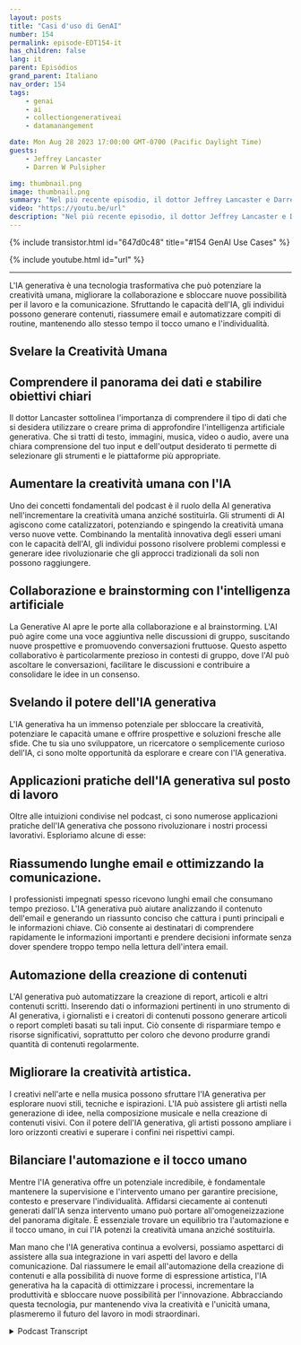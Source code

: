 ```yaml
---
layout: posts
title: "Casi d'uso di GenAI"
number: 154
permalink: episode-EDT154-it
has_children: false
lang: it
parent: Episódios
grand_parent: Italiano
nav_order: 154
tags:
    - genai
    - ai
    - collectiongenerativeai
    - datamanangement

date: Mon Aug 28 2023 17:00:00 GMT-0700 (Pacific Daylight Time)
guests:
    - Jeffrey Lancaster
    - Darren W Pulsipher

img: thumbnail.png
image: thumbnail.png
summary: "Nel più recente episodio, il dottor Jeffrey Lancaster e Darren Pulsipher approfondiscono i casi d'uso pratici dell'IA generativa e come questa possa scatenare la creatività umana in vari campi."
video: "https://youtu.be/url"
description: "Nel più recente episodio, il dottor Jeffrey Lancaster e Darren Pulsipher approfondiscono i casi d'uso pratici dell'IA generativa e come questa possa scatenare la creatività umana in vari campi."
---
```


<div>
{% include transistor.html id="647d0c48" title="#154 GenAI Use Cases" %}

{% include youtube.html id="url" %}
</div>

---

L'IA generativa è una tecnologia trasformativa che può potenziare la creatività umana, migliorare la collaborazione e sbloccare nuove possibilità per il lavoro e la comunicazione. Sfruttando le capacità dell'IA, gli individui possono generare contenuti, riassumere email e automatizzare compiti di routine, mantenendo allo stesso tempo il tocco umano e l'individualità.

## Svelare la Creatività Umana

## Comprendere il panorama dei dati e stabilire obiettivi chiari

Il dottor Lancaster sottolinea l'importanza di comprendere il tipo di dati che si desidera utilizzare o creare prima di approfondire l'intelligenza artificiale generativa. Che si tratti di testo, immagini, musica, video o audio, avere una chiara comprensione del tuo input e dell'output desiderato ti permette di selezionare gli strumenti e le piattaforme più appropriate.

## Aumentare la creatività umana con l'IA

Uno dei concetti fondamentali del podcast è il ruolo della AI generativa nell'incrementare la creatività umana anziché sostituirla. Gli strumenti di AI agiscono come catalizzatori, potenziando e spingendo la creatività umana verso nuove vette. Combinando la mentalità innovativa degli esseri umani con le capacità dell'AI, gli individui possono risolvere problemi complessi e generare idee rivoluzionarie che gli approcci tradizionali da soli non possono raggiungere.

## Collaborazione e brainstorming con l'intelligenza artificiale

La Generative AI apre le porte alla collaborazione e al brainstorming. L'AI può agire come una voce aggiuntiva nelle discussioni di gruppo, suscitando nuove prospettive e promuovendo conversazioni fruttuose. Questo aspetto collaborativo è particolarmente prezioso in contesti di gruppo, dove l'AI può ascoltare le conversazioni, facilitare le discussioni e contribuire a consolidare le idee in un consenso.

## Svelando il potere dell'IA generativa

L'IA generativa ha un immenso potenziale per sbloccare la creatività, potenziare le capacità umane e offrire prospettive e soluzioni fresche alle sfide. Che tu sia uno sviluppatore, un ricercatore o semplicemente curioso dell'IA, ci sono molte opportunità da esplorare e creare con l'IA generativa.

## Applicazioni pratiche dell'IA generativa sul posto di lavoro

Oltre alle intuizioni condivise nel podcast, ci sono numerose applicazioni pratiche dell'IA generativa che possono rivoluzionare i nostri processi lavorativi. Esploriamo alcune di esse:

## Riassumendo lunghe email e ottimizzando la comunicazione.

I professionisti impegnati spesso ricevono lunghi email che consumano tempo prezioso. L'IA generativa può aiutare analizzando il contenuto dell'email e generando un riassunto conciso che cattura i punti principali e le informazioni chiave. Ciò consente ai destinatari di comprendere rapidamente le informazioni importanti e prendere decisioni informate senza dover spendere troppo tempo nella lettura dell'intera email.

## Automazione della creazione di contenuti

L'AI generativa può automatizzare la creazione di report, articoli e altri contenuti scritti. Inserendo dati o informazioni pertinenti in uno strumento di AI generativa, i giornalisti e i creatori di contenuti possono generare articoli o report completi basati su tali input. Ciò consente di risparmiare tempo e risorse significativi, soprattutto per coloro che devono produrre grandi quantità di contenuti regolarmente.

## Migliorare la creatività artistica.

I creativi nell'arte e nella musica possono sfruttare l'IA generativa per esplorare nuovi stili, tecniche e ispirazioni. L'IA può assistere gli artisti nella generazione di idee, nella composizione musicale e nella creazione di contenuti visivi. Con il potere dell'IA generativa, gli artisti possono ampliare i loro orizzonti creativi e superare i confini nei rispettivi campi.

## Bilanciare l'automazione e il tocco umano

Mentre l'IA generativa offre un potenziale incredibile, è fondamentale mantenere la supervisione e l'intervento umano per garantire precisione, contesto e preservare l'individualità. Affidarsi ciecamente ai contenuti generati dall'IA senza intervento umano può portare all'omogeneizzazione del panorama digitale. È essenziale trovare un equilibrio tra l'automazione e il tocco umano, in cui l'IA potenzi la creatività umana anziché sostituirla.

Man mano che l'IA generativa continua a evolversi, possiamo aspettarci di assistere alla sua integrazione in vari aspetti del lavoro e della comunicazione. Dal riassumere le email all'automazione della creazione di contenuti e alla possibilità di nuove forme di espressione artistica, l'IA generativa ha la capacità di ottimizzare i processi, incrementare la produttività e sbloccare nuove possibilità per l'innovazione. Abbracciando questa tecnologia, pur mantenendo viva la creatività e l'unicità umana, plasmeremo il futuro del lavoro in modi straordinari.



<details>
<summary> Podcast Transcript </summary>

<p></p>

</details>
